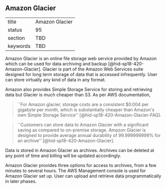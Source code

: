 ## Amazon Glacier


|          |                |
| -------- | -------------- |
| title    | Amazon Glacier |
| status   | 95             |
| section  | TBD            |
| keywords | TBD            |




Amazon Glacier is an online file storage web service provided by Amazon
which can be used for data archiving and
backup [@hid-sp18-420-Amazon-Glacier]. Glacier is part of the Amazon Web
Services suite designed for long term storage of data that is accessed
infrequently. User can store virtually any kind of data in any format.

Amazon also provides Simple Storage Service for storing and retrieving
data but Glacier is much cheaper than S3. As per AWS documentation,


> ``For Amazon glacier, storage costs are a consistent \$0.004 per
> gigabyte per month, which is substantially cheaper than Amazon's own
> Simple Storage Service'' [@hid-sp18-420-Amazon-Glacier-FAQ].



> ``Customers can store data to Amazon Glacier with a significant
> saving as compared to on-premise storage. Amazon Glacier is designed
> to provide average annual durability of 99.999999999% for an
> archive'' [@hid-sp18-420-Amazon-Glacier].

Data is stored in Amazon
Glacier as archives. Archives can be deleted at any point of time and
billing will be updated accordingly.

Amazon Glacier provides three options for access to archives, from a few
minutes to several hours. The AWS Management console is used for Amazon
Glacier set up. User can upload and retrieve data programmatically in
later phases.
